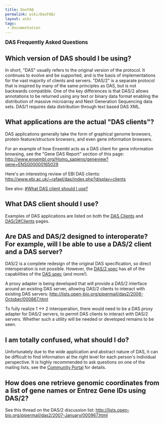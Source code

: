 ```yaml
---
title: DasFAQ
permalink: wiki/DasFAQ/
layout: wiki
tags:
 - Documentation
---
```


<big>**DAS Frequently Asked Questions**</big>

Which version of DAS should I be using?
---------------------------------------

In short, "DAS" usually refers to the original version of the protocol.
It continues to evolve and be supported, and is the basis of
implementations for the vast majority of clients and servers. "DAS/2" is
a separate protocol that is inspired by many of the same principles as
DAS, but is not backwards compatible. One of the key differences is that
DAS/2 allows annotations to be returned using any text or binary data
format enabling the distribution of massive microarray and Next
Generation Sequencing data sets. DAS/1 requires data distribution
through text based DAS XML.

What applications are the actual "DAS clients"?
-----------------------------------------------

DAS applications generally take the form of graphical genome browsers,
protein feature/structure browsers, and even gene information browsers.

For an example of how Ensembl acts as a DAS client for gene information
browsing, see the "Gene DAS Report" section of this page:
<http://www.ensembl.org/Homo_sapiens/geneview?gene=ENSG00000165029>

Here's an interesting review of EBI DAS clients:
<http://www.ebi.ac.uk/~rafael/das/index.php?display=clients>

See also: [\#What DAS client should I
use?](#What_DAS_client_should_I_use? "wikilink")

What DAS client should I use?
-----------------------------

Examples of DAS applications are listed on both the [DAS
Clients](/wiki/DAS/1#Clients "wikilink") and
[DAS/2\#Clients](/wiki/DAS/2#Clients "wikilink") pages.

Are DAS and DAS/2 designed to interoperate? For example, will I be able to use a DAS/2 client and a DAS server?
---------------------------------------------------------------------------------------------------------------

DAS/2 is a complete redesign of the original DAS specification, so
direct interoperation is not possible. However, the [DAS/2
spec](http://biodas.org/documents/das2/das2_protocol.html) has all of
the capabilities of the [DAS
spec](http://www.biodas.org/documents/spec.html) (and more!).

A proxy adapter is being developed that will provide a DAS/2 interface
around an existing DAS server, allowing DAS/2 clients to interact with
existing DAS servers:
<http://lists.open-bio.org/pipermail/das2/2006-October/000867.html>

To fully realize 1 &lt;-&gt; 2 interoperation, there would need to be a
DAS proxy adapter for DAS/2 servers, to permit DAS clients to interact
with DAS/2 servers. Whether such a utility will be needed or developed
remains to be seen.

I am totally confused, what should I do?
----------------------------------------

Unfortunately due to the wide application and abstract nature of DAS, it
can be difficult to find information at the right level for each
person's individual perspective. It is highly recommended to ask
questions on one of the mailing lists, see the [Community
Portal](/wiki/BioDAS:Community_Portal "wikilink") for details.

How does one retrieve genomic coordinates from a list of gene names or Entrez Gene IDs using DAS/2?
---------------------------------------------------------------------------------------------------

See this thread on the DAS/2 discussion list:
<http://lists.open-bio.org/pipermail/das2/2007-January/000967.html>
